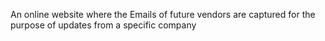 An online website where the Emails of future vendors are captured for the purpose of updates from a specific company
